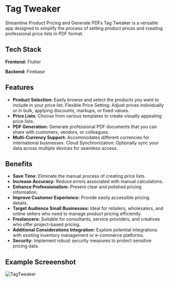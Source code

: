 # Tag Tweaker
 Streamline Product Pricing and Generate PDFs Tag Tweaker is a versatile app designed to simplify the process of setting product prices and creating professional price lists in PDF format.


## Tech Stack

**Frontend:** Flutter

**Backend:** Firebase

## Features

- **Product Selection:** Easily browse and select the products you want to include in your price list. Flexible Price Setting: Adjust prices individually or in bulk, applying discounts, markups, or fixed values.
- **Price Lists**: Choose from various templates to create visually appealing price lists. 
- **PDF Generation:** Generate professional PDF documents that you can share with customers, vendors, or colleagues.
- **Multi-Currency Support:** Accommodates different currencies for international businesses. Cloud Synchronization: Optionally sync your data across multiple devices for seamless access. 
## Benefits 
- **Save Time:** Eliminate the manual process of creating price lists.
- **Increase Accuracy:** Reduce errors associated with manual calculations. 
- **Enhance Professionalism:** Present clear and polished pricing information. 
- **Improve Customer Experience:** Provide easily accessible pricing details.
- **Target Audience Small Businesses:** Ideal for retailers, wholesalers, and online sellers who need to manage product pricing efficiently.
- **Freelancers:** Suitable for consultants, service providers, and creatives who offer project-based pricing. 
- **Additional Considerations Integration:** Explore potential integrations with existing inventory management or e-commerce platforms. 
- **Security:** Implement robust security measures to protect sensitive pricing data.
## Example Screeenshot
![TagTweaker](https://github.com/ChromaBeast/tagtweaker/assets/108538726/9abae22d-d533-4cfa-ade5-aae134023fce)

